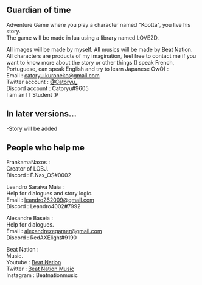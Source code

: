 Guardian of time
--
Adventure Game where you play a character named "Kootta", you live his story.  
The game will be made in lua using a library named LOVE2D.  

All images will be made by myself.
All musics will be made by Beat Nation.
All characters are products of my imagination, feel free to contact me if you want to know more about the story or other things (I speak French, Portuguese, can speak English and try to learn Japanese OwO) :  
Email : catoryu.kuroneko@gmail.com  
Twitter account : [@Catoryu_](https://www.twitter.com/Catoryu_)  
Discord account : Catoryu#9605  
I am an IT Student :P

In later versions...
--
-Story will be added  

People who help me
--
FrankamaNaxos :  
Creator of LOBJ.  
Discord : F.Nax_OS#0002

Leandro Saraiva Maia :  
Help for dialogues and story logic.  
Email : leandro262009@gmail.com  
Discord : Leandro4002#7992

Alexandre Baseia :  
Help for dialogues.  
Email : alexandrezegamer@gmail.com  
Discord : RedAXElight#9190

Beat Nation :  
Music.  
Youtube : [Beat Nation](https://www.youtube.com/channel/UCgmVsLRg1mIr9uNLR9kuj_A)  
Twitter : [Beat Nation Music](https://twitter.com/beatnationmusic)  
Instagram : Beatnationmusic